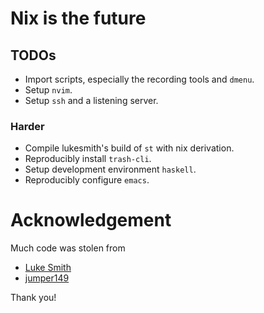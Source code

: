 # Nix is the future

## TODOs

+ Import scripts, especially the recording tools and `dmenu`.
+ Setup `nvim`.
+ Setup `ssh` and a listening server.

### Harder

+ Compile lukesmith's build of `st` with nix derivation.
+ Reproducibly install `trash-cli`.
+ Setup development environment `haskell`.
+ Reproducibly configure `emacs`.

# Acknowledgement

Much code was stolen from

+ [Luke Smith](https://github.com/LukeSmithxyz/)
+ [jumper149](https://github.com/jumper149/)

Thank you!
